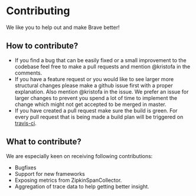 # Contributing #

We like you to help out and make Brave better!


## How to contribute? ##

*  If you find a bug that can be easily fixed or a small improvement to the codebase feel free to make a pull requests and mention @kristofa in the comments.
*  If you have a feature request or you would like to see larger more structural changes please make a github issue first with a proper explanation. Also mention @kristofa in the issue. We prefer an issue for larger changes to prevent you spend a lot of time to implement the change which might not get accepted to be merged in master.
*  If you have created a pull request make sure the build is green. For every pull request that is being made a build plan will be triggered on [travis-ci](https://travis-ci.org).


## What to contribute? ##

We are especially keen on receiving following contributions:

* Bugfixes
* Support for new frameworks
* Exposing metrics from ZipkinSpanCollector. 
* Aggregation of trace data to help getting better insight.
